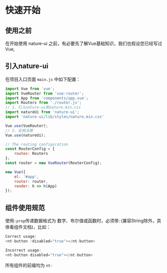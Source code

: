 # 快速开始

## 使用之前

 在开始使用 nature-ui 之前，有必要先了解Vue基础知识，我们也假设您已经写过 Vue,

## 引入nature-ui



在项目入口页面 `main.js` 中如下配置：

```javascript
import Vue from 'vue';
import VueRouter from 'vue-router';
import App from 'components/app.vue';
import Routers from './router.js';
// 1、引入nature-ui和nature.min.css
import natureUi from 'nature-ui';
import 'nature-ui/lib/styles/nature.min.css'

Vue.use(VueRouter);
// 2、全局注册
Vue.use(natureUi);

// The routing configuration
const RouterConfig = {
    routes: Routers
};
const router = new VueRouter(RouterConfig);

new Vue({
    el: '#app',
    router: router,
    render: h => h(App)
});
```

## 组件使用规范

使用`:prop`传递数据格式为 数字、布尔值或函数时，必须带`:`(兼容String除外，具体看组件文档)，比如：

```javascript
Correct usage:
<nt-button :disabled="true"></nt-button>

Incorrect usage:
<nt-button disabled="true"></nt-button>
```

所有组件的前缀均为 `nt-`


